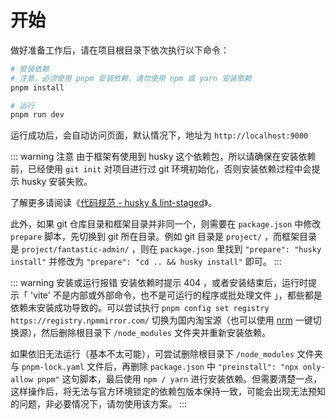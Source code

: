 # 开始

做好准备工作后，请在项目根目录下依次执行以下命令：

```bash
# 安装依赖
# 注意，必须使用 pnpm 安装依赖，请勿使用 npm 或 yarn 安装依赖
pnpm install

# 运行
pnpm run dev
```

运行成功后，会自动访问页面，默认情况下，地址为 `http://localhost:9000`

::: warning 注意
由于框架有使用到 husky 这个依赖包，所以请确保在安装依赖前，已经使用 `git init` 对项目进行过 git 环境初始化，否则安装依赖过程中会提示 husky 安装失败。

了解更多请阅读《[代码规范 - husky & lint-staged](coding-standard#husky-lint-staged)》。

此外，如果 git 仓库目录和框架目录并非同一个，则需要在 `package.json` 中修改 `prepare` 脚本，先切换到 git 所在目录。例如 git 目录是 `project/` ，而框架目录是 `project/fantastic-admin/` ，则在 `package.json` 里找到 `"prepare": "husky install"` 并修改为 `"prepare": "cd .. && husky install"` 即可。
:::

::: warning 安装或运行报错
安装依赖时提示 404 ，或者安装结束后，运行时提示「 'vite' 不是内部或外部命令，也不是可运行的程序或批处理文件 」，都些都是依赖未安装成功导致的。可以尝试执行 `pnpm config set registry https://registry.npmmirror.com/` 切换为国内淘宝源（也可以使用 [nrm](https://github.com/Pana/nrm) 一键切换源），然后删除根目录下 `/node_modules` 文件夹并重新安装依赖。

如果依旧无法运行（基本不太可能），可尝试删除根目录下 `/node_modules` 文件夹与 `pnpm-lock.yaml` 文件后，再删除 `package.json` 中 `"preinstall": "npx only-allow pnpm"` 这句脚本，最后使用 `npm / yarn` 进行安装依赖。但需要清楚一点，这样操作后，将无法与官方环境锁定的依赖包版本保持一致，可能会出现无法预知的问题，非必要情况下，请勿使用该方案。
:::